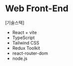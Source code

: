 # Web Front-End

[기술스택]
- React + vite
- TypeScript
- Tailwind CSS
- Redux Toolkit
- react-router-dom
- node.js